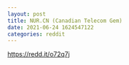 ```yaml
--- 
layout: post 
title: NUR.CN (Canadian Telecom Gem) 
date: 2021-06-24 1624547122 
categories: reddit 
--- 
```

https://redd.it/o72q7j